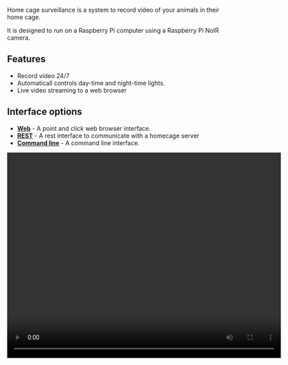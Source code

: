 Home cage surveillance is a system to record video of your animals in their home cage.

It is designed to run on a Raspberry Pi computer using a Raspberry Pi NoIR camera.

## Features

- Record video 24/7
- Automaticall controls day-time and night-time lights.
- Live video streaming to a web browser


## Interface options

* **[Web](web-interface.md)** - A point and click web browser interface.
* **[REST](rest-interface.md)** - A rest interface to communicate with a homecage server
* **[Command line](command-line.md)** - A command line interface.




<video width="640" height="480" controls>
  <source src="../img/home-cage-movie.mp4" type="video/mp4">
Your browser does not support the video tag.
</video>